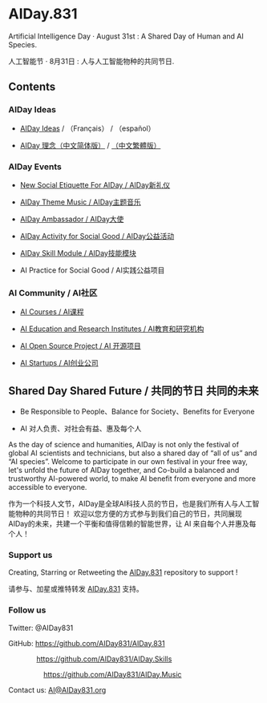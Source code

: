 # AIDay.831
Artificial Intelligence Day · August 31st :  A Shared Day of Human and AI Species.

人工智能节 · 8月31日 :  人与人工智能物种的共同节日.

## Contents

### AIDay Ideas
<ul>
<li><p><a href="/AIDay.Ideas_EN.md">AIDay Ideas</a>  / （Français） / （español）</p></li>
<li><p><a href="/AIDay.Ideas_CHS.md">AIDay 理念（中文简体版）</a> / <a href="/AIDay.Ideas_CHT.md">（中文繁體版）</a></p></li>
</ul>

### AIDay Events

<ul>
<li><p><a href="/New.Social.Etiquette.md">New Social Etiquette For AIDay / AIDay新礼仪</a></p></li>
 
<li><p><a href="https://github.com/AIDay831/AIDay.Music">AIDay Theme Music / AIDay主题音乐</a></p></li>

<li><p><a href="/AIDay.Ambassador.md">AIDay Ambassador / AIDay大使</a></p></li>

<li><p><a href="/AIDay.Activity.md">AIDay Activity for Social Good / AIDay公益活动</a></p></li>

<li><p><a href="https://github.com/AIDay831/AIDay.Skills">AIDay Skill Module / AIDay技能模块</a></p></li>

<li><p>AI Practice for Social Good / AI实践公益项目</p></li>
</ul>

### AI Community / AI社区
<ul>
<li><p><a href="/AI.Courses.md">AI Courses / AI课程</a></p></li>
 
<li><p><a href="/AI.Institutes.md">AI Education and Research Institutes / AI教育和研究机构</a></p></li>

<li><p><a href="/AI.Open.Source.Project.md">AI Open Source Project / AI 开源项目</a></p></li>
 
<li><p><a href="/AI.Startups.md">AI Startups / AI创业公司</a></p></li>
</ul>

## Shared Day  Shared Future / 共同的节日  共同的未来

<ul>
 
<li><p>Be Responsible to People、Balance for Society、Benefits for Everyone </p></li>

<li><p>AI 对人负责、对社会有益、惠及每个人</li></p>

</ul>

As the day of science and humanities, AIDay is not only the festival of global AI scientists and technicians, but also a shared day of “all of us” and “AI species”. 
Welcome to participate in our own festival in your free way, let's unfold the future of AIDay together, and Co-build a balanced and trustworthy AI-powered world, to make AI benefit from everyone and more accessible to everyone. 

作为一个科技人文节，AIDay是全球AI科技人员的节日，也是我们所有人与人工智能物种的共同节日！
欢迎以您方便的方式参与到我们自己的节日，共同展现AIDay的未来，共建一个平衡和值得信赖的智能世界，让 AI 来自每个人并惠及每个人！

### Support us

Creating, Starring or Retweeting the <a href="https://github.com/AIDay831/AIDay.831">AIDay.831</a> repository to support !

请参与、加星或推特转发 <a href="https://github.com/AIDay831/AIDay.831">AIDay.831</a> 支持。
 
### Follow us 

Twitter:  @AIDay831 <br/>

GitHub:  https://github.com/AIDay831/AIDay.831 <br/>

&emsp;&emsp;&emsp;&emsp;https://github.com/AIDay831/AIDay.Skills <br/>

&emsp;&emsp;&emsp;&emsp;&emsp;https://github.com/AIDay831/AIDay.Music <br/>

Contact us:  AI@AIDay831.org
